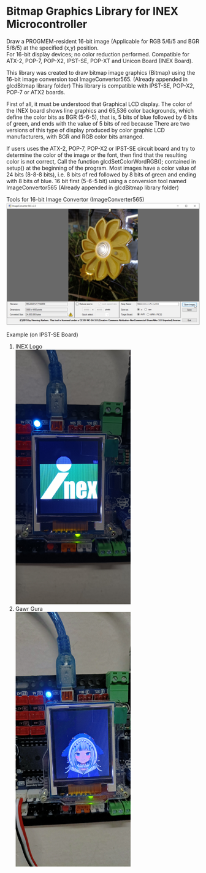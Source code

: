 # Bitmap Graphics Library for INEX Microcontroller
Draw a PROGMEM-resident 16-bit image (Applicable for RGB 5/6/5 and BGR 5/6/5) at the specified (x,y) position.  
For 16-bit display devices; no color reduction performed. 
Compatible for ATX-2, POP-7, POP-X2, IPST-SE, POP-XT and Unicon Board (INEX Board).

This library was created to draw bitmap image graphics (Bitmap) using the 16-bit image conversion tool ImageConvertor565. (Already appended in glcdBitmap library folder)
This library is compatible with IPST-SE, POP-X2, POP-7 or ATX2 boards.

First of all, it must be understood that Graphical LCD display. The color of the INEX board shows line graphics and 65,536 color backgrounds, which define the color bits as BGR (5-6-5), that is, 5 bits of blue followed by 6 bits of green, and ends with the value of 5 bits of red because There are two versions of this type of display produced by color graphic LCD manufacturers, with BGR and RGB color bits arranged.

If users uses the ATX-2, POP-7, POP-X2 or IPST-SE circuit board and try to determine the color of the image or the font, then find that the resulting color is not correct, Call the function glcdSetColorWordRGB(); contained in setup() at the beginning of the program.
Most images have a color value of 24 bits (8-8-8 bits), i.e. 8 bits of red followed by 8 bits of green and ending with 8 bits of blue. 16 bit first (5-6-5 bit) using a conversion tool named ImageConvertor565 (Already appended in glcdBitmap library folder)


Tools for 16-bit Image Convertor (ImageConverter565)
<br/> <img src="https://github.com/krittametthawong/glcdBitmap-Library/blob/main/ImageConverter565%20Tools/imageconvertor_example01.jpg" width="600"> 

Example (on IPST-SE Board)
1. INEX Logo
<br/> <img src="https://github.com/krittametthawong/glcdBitmap-Library/blob/main/examples/INEX%20Logo/inexlogo.jpg" width="300">
2. Gawr Gura
<br/> <img src="https://github.com/krittametthawong/glcdBitmap-Library/blob/main/examples/Gawr%20Gura/gawrgura.jpg" width="300"> 
